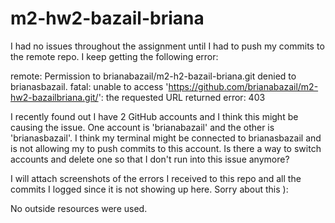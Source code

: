 # m2-hw2-bazail-briana

I had no issues throughout the assignment until I had to push my commits to the remote repo. I keep getting the following error:

remote: Permission to brianabazail/m2-h2-bazail-briana.git denied to brianasbazail.
fatal: unable to access 'https://github.com/brianabazail/m2-hw2-bazailbriana.git/': the requested URL returned error: 403

I recently found out I have 2 GitHub accounts and I think this might be causing the issue. One account is 'brianabazail' and the other is 'brianasbazail'. I think my terminal might be connected to brianasbazail and is not allowing my to push commits to this account. Is there a way to switch accounts and delete one so that I don't run into this issue anymore? 

I will attach screenshots of the errors I received to this repo and all the commits I logged since it is not showing up here. Sorry about this ):

No outside resources were used.
